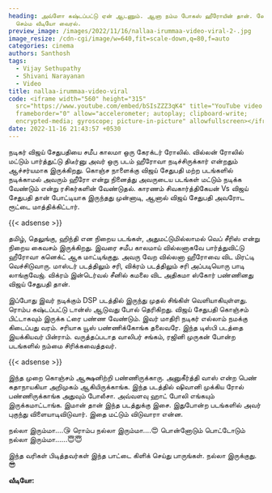 ```yaml
---
heading: அவ்ளோ கஷ்டப்பட்டு ஏன் ஆடணும். ஆனா நம்ம போகஸ் ஹீரோயின் தான். லேட்டஸ்ட்
  செம்ம வீடியோ வைரல்.
preview_image: /images/2022/11/16/nallaa-irummaa-video-viral-2-.jpg
image_resize: /cdn-cgi/image/w=640,fit=scale-down,q=80,f=auto
categories: cinema
authors: Santhosh
tags:
  - Vijay Sethupathy
  - Shivani Narayanan
  - Video
title: nallaa-irummaa-video-viral
code: <iframe width="560" height="315"
  src="https://www.youtube.com/embed/bSIsZZZ3qK4" title="YouTube video player"
  frameborder="0" allow="accelerometer; autoplay; clipboard-write;
  encrypted-media; gyroscope; picture-in-picture" allowfullscreen></iframe>
date: 2022-11-16 21:43:57 +0530
---
```



நடிகர் விஜய் சேதுபதியை சமீப காலமா ஒரு கேரக்டர் ரோலில். வில்லன் ரோலில் மட்டும் பார்த்துட்டு திடீர்னு அவர் ஒரு படம் ஹீரோவா நடிச்சிருக்கார் என்றதும் ஆச்சர்யமாக இருக்கிறது. கொஞ்ச நாளைக்கு விஜய் சேதுபதி மற்ற படங்களில் நடிக்காமல் அவரும் ஹீரோ என்று நினைத்து அவருடைய படங்கள் மட்டும் நடிக்க வேண்டும் என்று ரசிகர்களின் வேண்டுதல். காரணம் சிவகார்த்திகேயன் Vs விஜய் சேதுபதி தான் போட்டியாக இருந்தது முன்னாடி, ஆனால் விஜய் சேதுபதி அவரோட ரூட்டை மாத்திக்கிட்டார். 

{{< adsense >}}

தமிழ், தெலுங்கு, ஹிந்தி என நிறைய படங்கள், அதுமட்டுமில்லாமல் வெப் சீரிஸ் என்று நிறைய கைவசம் இருக்கிறது. இவரை சமீப காலமாய் வில்லனாகவே பார்த்துவிட்டு ஹீரோவா கனெக்ட் ஆக மாட்டிங்குது. அவரு வேற வில்லனா ஹீரோவை விட மிரட்டி வெச்சிடுவாரு. மாஸ்டர் படத்திலும் சரி, விக்ரம் படத்திலும் சரி அப்படியொரு பாடி லாங்குவேஜ். விக்ரம் இன்டெர்வல் சீனில் கமலை விட அதிகமா ஸ்கோர் பண்ணினது விஜய் சேதுபதி தான்.

இப்போது இவர் நடிக்கும் DSP படத்தில் இருந்து முதல் சிங்கிள் வெளியாகியுள்ளது. ரொம்ப கஷ்டப்பட்டு டான்ஸ் ஆடுவது போல் தெரிகிறது. விஜய் சேதுபதி கொஞ்சம் பிட்டாகவும் இருக்க ட்ரை பண்ண வேண்டும். இவர் மாதிரி நடிகர் எல்லாம் நமக்கு கிடைப்பது வரம். சரியாக யூஸ் பண்ணிக்கோங்க தலைவரே. இந்த டிஸ்பி படத்தை இயக்கியவர் பின்ராம். வருத்தப்படாத வாலிபர் சங்கம், ரஜினி முருகன் போன்ற படங்களில் நம்மை சிரிக்கவைத்தவர்.

{{< adsense >}}

இந்த முறை கொஞ்சம் ஆக்ஷனிற்றி பண்ணிருக்காரு. அனுகீர்த்தி வாஸ் என்ற பெண் கதாநாயகியா அறிமுகம் ஆகியிருக்காங்க. இந்த படத்தில் ஷிவானி முக்கிய ரோல் பண்ணிருக்காங்க அதுவும் போலீசா. அவ்வளவு ஹாட் போலி எங்கயும் இருக்கமாட்டாங்க. இமான் தான் இந்த படத்துக்கு இசை. இதுபோன்ற படங்களில் அவர் புகுந்து விளையாடிவிடுவார். இதை மட்டும் விடுவாரா என்ன.

நல்லா இரும்மா....😘 
ரொம்ப நல்லா இரும்மா....😍
பொன்னோடும் பொட்டோடும் நல்லா இரும்மா......😇😇

இந்த வரிகள் பிடித்தவர்கள் இந்த பாட்டை கிளிக் செய்து பாருங்கள். நல்லா இருக்குது.  😎

**வீடியோ:**